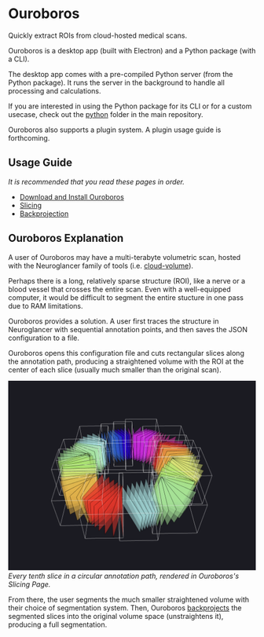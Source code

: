# Ouroboros

Quickly extract ROIs from cloud-hosted medical scans.

Ouroboros is a desktop app (built with Electron) and a Python package (with a CLI). 

The desktop app comes with a pre-compiled Python server (from the Python package). It runs the server in the background to handle all processing and calculations.

If you are interested in using the Python package for its CLI or for a custom usecase, check out the [python](https://github.com/We-Gold/ouroboros/tree/main/python) folder in the main repository.

Ouroboros also supports a plugin system. A plugin usage guide is forthcoming.

## Usage Guide

_It is recommended that you read these pages in order._

- [Download and Install Ouroboros](./guide/downloading.md)
- [Slicing](./guide/slicing.md)
- [Backprojection](./guide/backproject.md)

## Ouroboros Explanation

A user of Ouroboros may have a multi-terabyte volumetric scan, hosted with the Neuroglancer family of tools (i.e. [cloud-volume](https://github.com/seung-lab/cloud-volume)). 

Perhaps there is a long, relatively sparse structure (ROI), like a nerve or a blood vessel that crosses the entire scan. Even with a well-equipped computer, it would be difficult to segment the entire stucture in one pass due to RAM limitations.

Ouroboros provides a solution. A user first traces the structure in Neuroglancer with sequential annotation points, and then saves the JSON configuration to a file.

Ouroboros opens this configuration file and cuts rectangular slices along the annotation path, producing a straightened volume with the ROI at the center of each slice (usually much smaller than the original scan).

![Circle of Slices](./assets/slicing/circle-slices.png)
_Every tenth slice in a circular annotation path, rendered in Ouroboros's Slicing Page._

From there, the user segments the much smaller straightened volume with their choice of segmentation system. Then, Ouroboros [backprojects](./guide/backproject.md) the segmented slices into the original volume space (unstraightens it), producing a full segmentation.